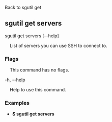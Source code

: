 Back to sgutil get


## sgutil get servers

sgutil get servers [--help]

  &nbsp; &nbsp; List of servers you can use SSH to connect to.


### Flags

  &nbsp; &nbsp; This command has no flags.


-h, --help 

  &nbsp; &nbsp; Help to use this command.


### Examples
* **$ sgutil get servers**
